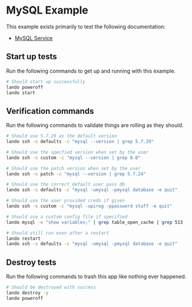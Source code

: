 MySQL Example
=============

This example exists primarily to test the following documentation:

* [MySQL Service](https://docs.devwithlando.io/tutorials/mysql.html)

Start up tests
--------------

Run the following commands to get up and running with this example.

```bash
# Should start up successfully
lando poweroff
lando start
```

Verification commands
---------------------

Run the following commands to validate things are rolling as they should.

```bash
# Should use 5.7.29 as the default version
lando ssh -s defaults -c "mysql --version | grep 5.7.29"

# Should use the specfied version when set by the user
lando ssh -s custom -c "mysql --version | grep 8.0"

# Should use the patch version when set by the user
lando ssh -s patch -c "mysql --version | grep 5.7.24"

# Should use the correct default user pass db
lando ssh -s defaults -c "mysql -umysql -pmysql database -e quit"

# Should use the user provided creds if given
lando ssh -s custom -c "mysql -upirog -ppassword stuff -e quit"

# Should use a custom config file if specified
lando mysql -e "show variables;" | grep table_open_cache | grep 513

# Should still run even after a restart
lando restart
lando ssh -s defaults -c "mysql -umysql -pmysql database -e quit"
```

Destroy tests
-------------

Run the following commands to trash this app like nothing ever happened.

```bash
# Should be destroyed with success
lando destroy -y
lando poweroff
```
